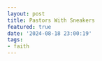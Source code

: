 ```yaml
---
layout: post
title: Pastors With Sneakers
featured: true
date: '2024-08-18 23:00:19'
tags:
- faith
---
```


